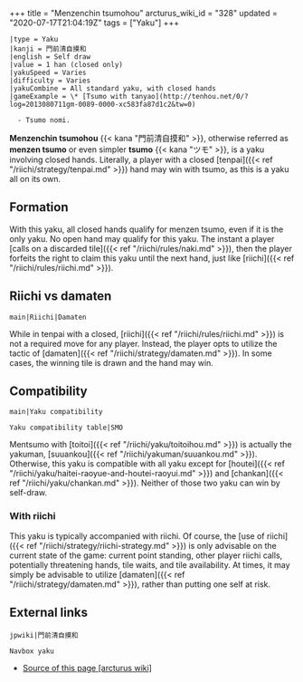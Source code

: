 +++
title = "Menzenchin tsumohou"
arcturus_wiki_id = "328"
updated = "2020-07-17T21:04:19Z"
tags = ["Yaku"]
+++

```yaku
|type = Yaku
|kanji = 門前清自摸和
|english = Self draw
|value = 1 han (closed only)
|yakuSpeed = Varies
|difficulty = Varies
|yakuCombine = All standard yaku, with closed hands
|gameExample = \* [Tsumo with tanyao](http://tenhou.net/0/?log=2013080711gm-0089-0000-xc583fa87d1c2&tw=0)

  - Tsumo nomi.

```

**Menzenchin tsumohou** {{< kana "門前清自摸和" >}}, otherwise referred as **menzen tsumo** or even
simpler **tsumo** {{< kana "ツモ" >}}, is a yaku involving closed hands. Literally, a player with a
closed [tenpai]({{< ref "/riichi/strategy/tenpai.md" >}}) hand may win with tsumo, as this is a yaku
all on its own.

## Formation

With this yaku, all closed hands qualify for menzen tsumo, even if it is the only yaku. No open hand
may qualify for this yaku. The instant a player [calls on a discarded
tile]({{< ref "/riichi/rules/naki.md" >}}), then the player forfeits the right to claim this yaku
until the next hand, just like [riichi]({{< ref "/riichi/rules/riichi.md" >}}).

## Riichi vs damaten

`main|Riichi|Damaten`

While in tenpai with a closed, [riichi]({{< ref "/riichi/rules/riichi.md" >}}) is not a required
move for any player. Instead, the player opts to utilize the tactic of
[damaten]({{< ref "/riichi/strategy/damaten.md" >}}). In some cases, the winning tile is drawn and
the hand may win.

## Compatibility

`main|Yaku compatibility`

`Yaku compatibility table|SMO`

Mentsumo with [toitoi]({{< ref "/riichi/yaku/toitoihou.md" >}}) is actually the yakuman,
[suuankou]({{< ref "/riichi/yakuman/suuankou.md" >}}). Otherwise, this yaku is compatible with all
yaku except for [houtei]({{< ref "/riichi/yaku/haitei-raoyue-and-houtei-raoyui.md" >}}) and
[chankan]({{< ref "/riichi/yaku/chankan.md" >}}). Neither of those two yaku can win by self-draw.

### With riichi

This yaku is typically accompanied with riichi. Of course, the [use of
riichi]({{< ref "/riichi/strategy/riichi-strategy.md" >}}) is only advisable on the current state of
the game: current point standing, other player riichi calls, potentially threatening hands, tile
waits, and tile availability. At times, it may simply be advisable to utilize
[damaten]({{< ref "/riichi/strategy/damaten.md" >}}), rather than putting one self at risk.

## External links

`jpwiki|門前清自摸和`

`Navbox yaku`

- [Source of this page [arcturus wiki]](http://arcturus.su/wiki/Menzenchin_tsumohou)
